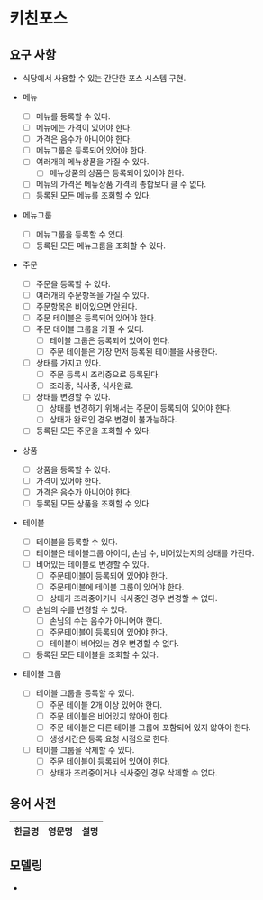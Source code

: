 # 키친포스

## 요구 사항
- 식당에서 사용할 수 있는 간단한 포스 시스템 구현.

- 메뉴
    - [ ] 메뉴를 등록할 수 있다.
    - [ ] 메뉴에는 가격이 있어야 한다.
    - [ ] 가격은 음수가 아니어야 한다.
    - [ ] 메뉴그룹은 등록되어 있어야 한다.
    - [ ] 여러개의 메뉴상품을 가질 수 있다.
        - [ ] 메뉴상품의 상품은 등록되어 있어야 한다.               
    - [ ] 메뉴의 가격은 메뉴상품 가격의 총합보다 클 수 없다.
    - [ ] 등록된 모든 메뉴를 조회할 수 있다.

- 메뉴그룹
    - [ ] 메뉴그룹을 등록할 수 있다.
    - [ ] 등록된 모든 메뉴그룹을 조회할 수 있다.
    
- 주문
    - [ ] 주문을 등록할 수 있다.
    - [ ] 여러개의 주문항목을 가질 수 있다.
    - [ ] 주문항목은 비어있으면 안된다.
    - [ ] 주문 테이블은 등록되어 있어야 한다.
    - [ ] 주문 테이블 그룹을 가질 수 있다.
        - [ ] 테이블 그룹은 등록되어 있어야 한다.
        - [ ] 주문 테이블은 가장 먼저 등록된 테이블을 사용한다.
    - [ ] 상태를 가지고 있다.
        - [ ] 주문 등록시 조리중으로 등록된다.
        - [ ] 조리중, 식사중, 식사완료.
    - [ ] 상태를 변경할 수 있다.
        - [ ] 상태를 변경하기 위해서는 주문이 등록되어 있어야 한다.
        - [ ] 상태가 완료인 경우 변경이 불가능하다.
    - [ ] 등록된 모든 주문을 조회할 수 있다.
   
- 상품
    - [ ] 상품을 등록할 수 있다.
    - [ ] 가격이 있어야 한다.
    - [ ] 가격은 음수가 아니어야 한다.
    - [ ] 등록된 모든 상품을 조회할 수 있다.
    
- 테이블
    - [ ] 테이블을 등록할 수 있다.
    - [ ] 테이블은 테이블그룹 아이디, 손님 수, 비어있는지의 상태를 가진다.
    - [ ] 비어있는 테이블로 변경할 수 있다.
        - [ ] 주문테이블이 등록되어 있어야 한다.
        - [ ] 주문테이블에 테이블 그룹이 있어야 한다.
        - [ ] 상태가 조리중이거나 식사중인 경우 변경할 수 없다.
    - [ ] 손님의 수를 변경할 수 있다.
        - [ ] 손님의 수는 음수가 아니어야 한다.
        - [ ] 주문테이블이 등록되어 있어야 한다.
        - [ ] 테이블이 비어있는 경우 변경할 수 없다.
    - [ ] 등록된 모든 테이블을 조회할 수 있다.

- 테이블 그룹
    - [ ] 테이블 그룹을 등록할 수 있다.
        - [ ] 주문 테이블 2개 이상 있어야 한다.
        - [ ] 주문 테이블은 비어있지 않아야 한다.
        - [ ] 주문 테이블은 다른 테이블 그룹에 포함되어 있지 않아야 한다.
        - [ ] 생성시간은 등록 요청 시점으로 한다.
    - [ ] 테이블 그룹을 삭제할 수 있다.
        - [ ] 주문 테이블이 등록되어 있어야 한다.
        - [ ] 상태가 조리중이거나 식사중인 경우 삭제할 수 없다. 

## 용어 사전

| 한글명 | 영문명 | 설명 |
| --- | --- | --- |

## 모델링

- 
